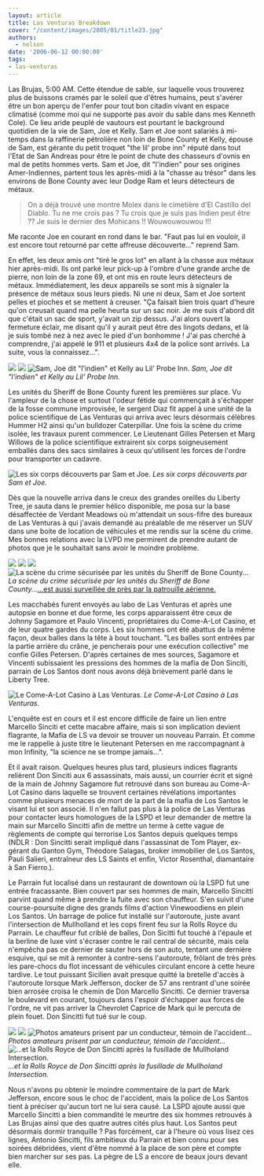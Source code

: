```yaml
---
layout: article
title: Las Venturas Breakdown
cover: "/content/images/2005/01/title23.jpg"
authors:
  - nelson
date: '2006-06-12 00:00:00'
tags:
- las-venturas
---
```


Las Brujas, 5:00 AM. Cette étendue de sable, sur laquelle vous trouverez plus de buissons cramés par le soleil que d'êtres humains, peut s'avérer être un bon aperçu de l'enfer pour tout bon citadin vivant en espace climatisé (comme moi qui ne supporte pas avoir du sable dans mes Kenneth Cole). Ce lieu aride peuplé de vautours est pourtant le background quotidien de la vie de Sam, Joe et Kelly. Sam et Joe sont salariés à mi-temps dans la raffinerie pétrolière non loin de Bone County et Kelly, épouse de Sam, est gérante du petit troquet "the lil' probe inn" réputé dans tout l'Etat de San Andreas pour être le point de chute des chasseurs d'ovnis en mal de petits hommes verts. Sam et Joe, dit "l'indien" pour ses origines Amer-Indiennes, partent tous les après-midi à la "chasse au trésor" dans les environs de Bone County avec leur Dodge Ram et leurs détecteurs de métaux.

> On a déjà trouvé une montre Molex dans le cimetière d'El Castillo del Diablo. Tu ne me crois pas ? Tu crois que je suis pas Indien peut être ?? Je suis le dernier des Mohicans !! Wouwouwouwou !!!

Me raconte Joe en courant en rond dans le bar. "Faut pas lui en vouloir, il est encore tout retourné par cette affreuse découverte..." reprend Sam.

En effet, les deux amis ont "tiré le gros lot" en allant à la chasse aux métaux hier après-midi. Ils ont parké leur pick-up à l'ombre d'une grande arche de pierre, non loin de la zone 69, et ont mis en route leurs détecteurs de métaux. Immédiatement, les deux appareils se sont mis à signaler la présence de métaux sous leurs pieds. Ni une ni deux, Sam et Joe sortent pelles et pioches et se mettent à creuser. "Ça faisait bien trois quart d'heure qu'on creusait quand ma pelle heurta sur un sac noir. Je me suis d'abord dit que c'était un sac de sport, y'avait un zip dessus. J'ai alors ouvert la fermeture éclair, me disant qu'il y aurait peut être des lingots dedans, et là je suis tombé nez à nez avec le pied d'un bonhomme ! J'ai pas cherché à comprendre, j'ai appelé le 911 et plusieurs 4x4 de la police sont arrivés. La suite, vous la connaissez...".

![](/content/images/2005/01/sam.jpg)
![](/content/images/2005/01/joelindien.jpg)
![Sam, Joe dit "l'indien" et Kelly au Lil' Probe Inn.](/content/images/2005/01/kelly.jpg)
_Sam, Joe dit "l'indien" et Kelly au Lil' Probe Inn._

Les unités du Sheriff de Bone County furent les premières sur place. Vu l'ampleur de la chose et surtout l'odeur fétide qui commençait à s'échapper de la fosse commune improvisée, le sergent Diaz fit appel à une unité de la police scientifique de Las Venturas qui arriva avec leurs désormais célèbres Hummer H2 ainsi qu'un bulldozer Caterpillar. Une fois la scène du crime isolée, les travaux purent commencer. Le Lieutenant Gilles Petersen et Marg Willows de la police scientifique extrairent six corps soigneusement emballés dans des sacs similaires à ceux qu'utilisent les forces de l'ordre pour transporter un cadavre.

![Les six corps découverts par Sam et Joe.](/content/images/2005/01/deadcorps2.jpg)
_Les six corps découverts par Sam et Joe._

Dès que la nouvelle arriva dans le creux des grandes oreilles du Liberty Tree, je sauta dans le premier hélico disponible, me posa sur la base désaffectée de Verdant Meadows où m'attendait un sous-fifre des bureaux de Las Venturas à qui j'avais demandé au préalable de me réserver un SUV dans une boite de location de véhicules et me rendis sur la scène du crime. Mes bonnes relations avec la LVPD me permirent de prendre autant de photos que je le souhaitait sans avoir le moindre problème.

![](/content/images/2005/01/crimesceneLV.jpg)
![](/content/images/2005/01/crimesceneLV3.jpg)
![](/content/images/2005/01/crimescenelv4.jpg)
![La scène du crime sécurisée par les unités du Sheriff de Bone County...](/content/images/2005/01/lesexperts.jpg)
_La scène du crime sécurisée par les unités du Sheriff de Bone County..._[...est aussi surveillée de près par la patrouille aérienne.](/content/images/2005/01/helicrimescene.jpg)

Les macchabés furent envoyés au labo de Las Venturas et après une autopsie en bonne et due forme, les corps apparaissent être ceux de Johnny Sagamore et Paulo Vincenti, propriétaires du Come-A-Lot Casino, et de leur quatre gardes du corps. Les six hommes ont été abattus de la même façon, deux balles dans la tête à bout touchant. "Les balles sont entrées&nbsp;par la partie arrière du crâne, je pencherais pour une exécution collective" me confie Gilles Petersen. D'après certaines de mes sources, Sagamore et Vincenti subissaient les pressions des hommes de la mafia de Don Sinciti, parrain de Los Santos dont nous avons déjà brièvement parlé dans le Liberty Tree.

![Le Come-A-Lot Casino à Las Venturas.](/content/images/2005/01/clownmocket.jpg)
_Le Come-A-Lot Casino à Las Venturas._

L'enquête est en cours et il est encore difficile de faire un lien entre Marcello Sinciti et cette macabre affaire, mais si son implication devient flagrante, la Mafia de LS va devoir se trouver un nouveau Parrain. Et comme me le rappelle à juste titre le lieutenant Petersen en me raccompagnant à mon Infinity, "la science ne se trompe jamais...".

Et il avait raison. Quelques heures plus tard, plusieurs indices flagrants relièrent Don Sinciti aux 6 assassinats, mais aussi, un courrier écrit et signé de la main de Johnny Sagamore fut retrouvé dans son bureau au Come-A-Lot Casino dans laquelle se trouvent certaines révélations importantes comme plusieurs menaces de mort de la part de la mafia de Los Santos le visant lui et son associé. Il n'en fallut pas plus à la police de Las Venturas pour contacter leurs homologues de la LSPD et leur demander de mettre la main sur Marcello Sincitti afin de mettre un terme à cette vague de règlements de compte qui terrorise Los Santos depuis quelques temps (NDLR : Don Sincitti serait impliqué dans l'assassinat de Tom Player, ex-gérant du Ganton Gym, Théodore Salagas, broker immobilier de Los Santos, Pauli Salieri, entraîneur des LS Saints et enfin, Victor Rosenthal, diamantaire à San Fierro.).

Le Parrain fut localisé dans un restaurant de downtown où la LSPD fut une entrée fracassante. Bien couvert par ses hommes de main, Marcello Sincitti parvint quand même à prendre la fuite avec son chauffeur. S'en suivit d'une course-poursuite digne des grands films d'action Vinewoodiens en plein Los Santos. Un barrage de police fut installé sur l'autoroute, juste avant l'intersection de Mullholland et les cops firent feu sur la Rolls Royce du Parrain. Le chauffeur fut criblé de balles, Don Sicitti fut touché à l'épaule et la berline de luxe vint s'écraser contre le rail central de sécurité, mais cela n'empêcha pas ce dernier de sauter hors de son auto, tentant une dernière esquive, qui se mit à remonter à contre-sens l'autoroute, frôlant de très près les pare-chocs du flot incessant de véhicules circulant encore à cette heure tardive. Le tout puissant Sicilien avait presque quitté la bretelle d'accès à l'autoroute lorsque Mark Jefferson, docker de 57 ans rentrant d'une soirée bien arrosée croisa le chemin de Don Marcello Sincitti. Ce dernier traversa le boulevard en courant, toujours dans l'espoir d'échapper aux forces de l'ordre, ne vit pas arriver la Chevrolet Caprice de Mark qui le percuta de plein fouet. Don Sincitti fut tué sur le coup.

![](/content/images/2005/01/donbang.jpg)
![](/content/images/2005/01/donbang2.jpg)
![Photos amateurs prisent par un conducteur, témoin de l'accident...](/content/images/2005/01/donbang3.jpg)
_Photos amateurs prisent par un conducteur, témoin de l'accident..._[](/content/images/2005/01/towrolls.jpg)
![...et la Rolls Royce de Don Sincitti après la fusillade de Mullholand Intersection.](/content/images/2005/01/towrolls2.jpg)
_...et la Rolls Royce de Don Sincitti après la fusillade de Mullholand Intersection._

Nous n'avons pu obtenir le moindre commentaire de la part de Mark Jefferson, encore sous le choc de l'accident, mais la police de Los Santos tient à préciser qu'aucun tort ne lui sera causé. La LSPD ajoute aussi que Marcello Sincitti a bien commandité le meurtre des six hommes retrouvés à Las Brujas ainsi que des quatre autres cités plus haut. Los Santos peut désormais dormir tranquille ? Pas forcément, car à l'heure où vous lisez ces lignes, Antonio Sincitti, fils ambitieux du Parrain et bien connu pour ses soirées débridées, vient d'être nommé à la place de son père et compte bien marcher sur ses pas. La pègre de LS a encore de beaux jours devant elle.